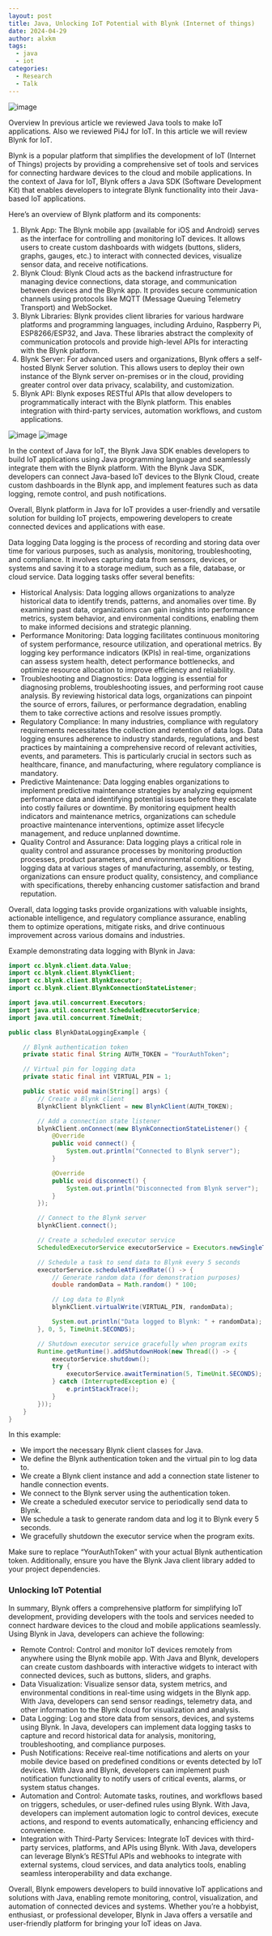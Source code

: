 ```yaml
---
layout: post
title: Java, Unlocking IoT Potential with Blynk (Internet of things)
date: 2024-04-29
author: alxkm
tags:
  - java
  - iot
categories:
  - Research
  - Talk
---
```


![image](/assets/img/java-iot-blynk/java_logo.jpeg)

Overview
In previous article we reviewed Java tools to make IoT applications. Also we reviewed Pi4J for IoT. In this article we will review Blynk for IoT.

Blynk is a popular platform that simplifies the development of IoT (Internet of Things) projects by providing a comprehensive set of tools and services for connecting hardware devices to the cloud and mobile applications. In the context of Java for IoT, Blynk offers a Java SDK (Software Development Kit) that enables developers to integrate Blynk functionality into their Java-based IoT applications.

Here’s an overview of Blynk platform and its components:

1. Blynk App: The Blynk mobile app (available for iOS and Android) serves as the interface for controlling and monitoring IoT devices. It allows users to create custom dashboards with widgets (buttons, sliders, graphs, gauges, etc.) to interact with connected devices, visualize sensor data, and receive notifications.
2. Blynk Cloud: Blynk Cloud acts as the backend infrastructure for managing device connections, data storage, and communication between devices and the Blynk app. It provides secure communication channels using protocols like MQTT (Message Queuing Telemetry Transport) and WebSocket.
3. Blynk Libraries: Blynk provides client libraries for various hardware platforms and programming languages, including Arduino, Raspberry Pi, ESP8266/ESP32, and Java. These libraries abstract the complexity of communication protocols and provide high-level APIs for interacting with the Blynk platform.
4. Blynk Server: For advanced users and organizations, Blynk offers a self-hosted Blynk Server solution. This allows users to deploy their own instance of the Blynk server on-premises or in the cloud, providing greater control over data privacy, scalability, and customization.
5. Blynk API: Blynk exposes RESTful APIs that allow developers to programmatically interact with the Blynk platform. This enables integration with third-party services, automation workflows, and custom applications.

![image](/assets/img/java-iot-blynk/blynk_1.jpeg)
![image](/assets/img/java-iot-blynk/blynk_2.jpeg)

In the context of Java for IoT, the Blynk Java SDK enables developers to build IoT applications using Java programming language and seamlessly integrate them with the Blynk platform. With the Blynk Java SDK, developers can connect Java-based IoT devices to the Blynk Cloud, create custom dashboards in the Blynk app, and implement features such as data logging, remote control, and push notifications.

Overall, Blynk platform in Java for IoT provides a user-friendly and versatile solution for building IoT projects, empowering developers to create connected devices and applications with ease.

Data logging
Data logging is the process of recording and storing data over time for various purposes, such as analysis, monitoring, troubleshooting, and compliance. It involves capturing data from sensors, devices, or systems and saving it to a storage medium, such as a file, database, or cloud service. Data logging tasks offer several benefits:

- Historical Analysis: Data logging allows organizations to analyze historical data to identify trends, patterns, and anomalies over time. By examining past data, organizations can gain insights into performance metrics, system behavior, and environmental conditions, enabling them to make informed decisions and strategic planning.
- Performance Monitoring: Data logging facilitates continuous monitoring of system performance, resource utilization, and operational metrics. By logging key performance indicators (KPIs) in real-time, organizations can assess system health, detect performance bottlenecks, and optimize resource allocation to improve efficiency and reliability.
- Troubleshooting and Diagnostics: Data logging is essential for diagnosing problems, troubleshooting issues, and performing root cause analysis. By reviewing historical data logs, organizations can pinpoint the source of errors, failures, or performance degradation, enabling them to take corrective actions and resolve issues promptly.
- Regulatory Compliance: In many industries, compliance with regulatory requirements necessitates the collection and retention of data logs. Data logging ensures adherence to industry standards, regulations, and best practices by maintaining a comprehensive record of relevant activities, events, and parameters. This is particularly crucial in sectors such as healthcare, finance, and manufacturing, where regulatory compliance is mandatory.
- Predictive Maintenance: Data logging enables organizations to implement predictive maintenance strategies by analyzing equipment performance data and identifying potential issues before they escalate into costly failures or downtime. By monitoring equipment health indicators and maintenance metrics, organizations can schedule proactive maintenance interventions, optimize asset lifecycle management, and reduce unplanned downtime.
- Quality Control and Assurance: Data logging plays a critical role in quality control and assurance processes by monitoring production processes, product parameters, and environmental conditions. By logging data at various stages of manufacturing, assembly, or testing, organizations can ensure product quality, consistency, and compliance with specifications, thereby enhancing customer satisfaction and brand reputation.

Overall, data logging tasks provide organizations with valuable insights, actionable intelligence, and regulatory compliance assurance, enabling them to optimize operations, mitigate risks, and drive continuous improvement across various domains and industries.

Example demonstrating data logging with Blynk in Java:

```java
import cc.blynk.client.data.Value;
import cc.blynk.client.BlynkClient;
import cc.blynk.client.BlynkExecutor;
import cc.blynk.client.BlynkConnectionStateListener;

import java.util.concurrent.Executors;
import java.util.concurrent.ScheduledExecutorService;
import java.util.concurrent.TimeUnit;

public class BlynkDataLoggingExample {

    // Blynk authentication token
    private static final String AUTH_TOKEN = "YourAuthToken";

    // Virtual pin for logging data
    private static final int VIRTUAL_PIN = 1;

    public static void main(String[] args) {
        // Create a Blynk client
        BlynkClient blynkClient = new BlynkClient(AUTH_TOKEN);

        // Add a connection state listener
        blynkClient.onConnect(new BlynkConnectionStateListener() {
            @Override
            public void connect() {
                System.out.println("Connected to Blynk server");
            }

            @Override
            public void disconnect() {
                System.out.println("Disconnected from Blynk server");
            }
        });

        // Connect to the Blynk server
        blynkClient.connect();

        // Create a scheduled executor service
        ScheduledExecutorService executorService = Executors.newSingleThreadScheduledExecutor();

        // Schedule a task to send data to Blynk every 5 seconds
        executorService.scheduleAtFixedRate(() -> {
            // Generate random data (for demonstration purposes)
            double randomData = Math.random() * 100;

            // Log data to Blynk
            blynkClient.virtualWrite(VIRTUAL_PIN, randomData);

            System.out.println("Data logged to Blynk: " + randomData);
        }, 0, 5, TimeUnit.SECONDS);

        // Shutdown executor service gracefully when program exits
        Runtime.getRuntime().addShutdownHook(new Thread(() -> {
            executorService.shutdown();
            try {
                executorService.awaitTermination(5, TimeUnit.SECONDS);
            } catch (InterruptedException e) {
                e.printStackTrace();
            }
        }));
    }
}
```

In this example:

- We import the necessary Blynk client classes for Java.
- We define the Blynk authentication token and the virtual pin to log data to.
- We create a Blynk client instance and add a connection state listener to handle connection events.
- We connect to the Blynk server using the authentication token.
- We create a scheduled executor service to periodically send data to Blynk.
- We schedule a task to generate random data and log it to Blynk every 5 seconds.
- We gracefully shutdown the executor service when the program exits.

Make sure to replace “YourAuthToken” with your actual Blynk authentication token. Additionally, ensure you have the Blynk Java client library added to your project dependencies.

### Unlocking IoT Potential

In summary, Blynk offers a comprehensive platform for simplifying IoT development, providing developers with the tools and services needed to connect hardware devices to the cloud and mobile applications seamlessly. Using Blynk in Java, developers can achieve the following:

- Remote Control: Control and monitor IoT devices remotely from anywhere using the Blynk mobile app. With Java and Blynk, developers can create custom dashboards with interactive widgets to interact with connected devices, such as buttons, sliders, and graphs.
- Data Visualization: Visualize sensor data, system metrics, and environmental conditions in real-time using widgets in the Blynk app. With Java, developers can send sensor readings, telemetry data, and other information to the Blynk cloud for visualization and analysis.
- Data Logging: Log and store data from sensors, devices, and systems using Blynk. In Java, developers can implement data logging tasks to capture and record historical data for analysis, monitoring, troubleshooting, and compliance purposes.
- Push Notifications: Receive real-time notifications and alerts on your mobile device based on predefined conditions or events detected by IoT devices. With Java and Blynk, developers can implement push notification functionality to notify users of critical events, alarms, or system status changes.
- Automation and Control: Automate tasks, routines, and workflows based on triggers, schedules, or user-defined rules using Blynk. With Java, developers can implement automation logic to control devices, execute actions, and respond to events automatically, enhancing efficiency and convenience.
- Integration with Third-Party Services: Integrate IoT devices with third-party services, platforms, and APIs using Blynk. With Java, developers can leverage Blynk’s RESTful APIs and webhooks to integrate with external systems, cloud services, and data analytics tools, enabling seamless interoperability and data exchange.

Overall, Blynk empowers developers to build innovative IoT applications and solutions with Java, enabling remote monitoring, control, visualization, and automation of connected devices and systems. Whether you’re a hobbyist, enthusiast, or professional developer, Blynk in Java offers a versatile and user-friendly platform for bringing your IoT ideas on Java.
